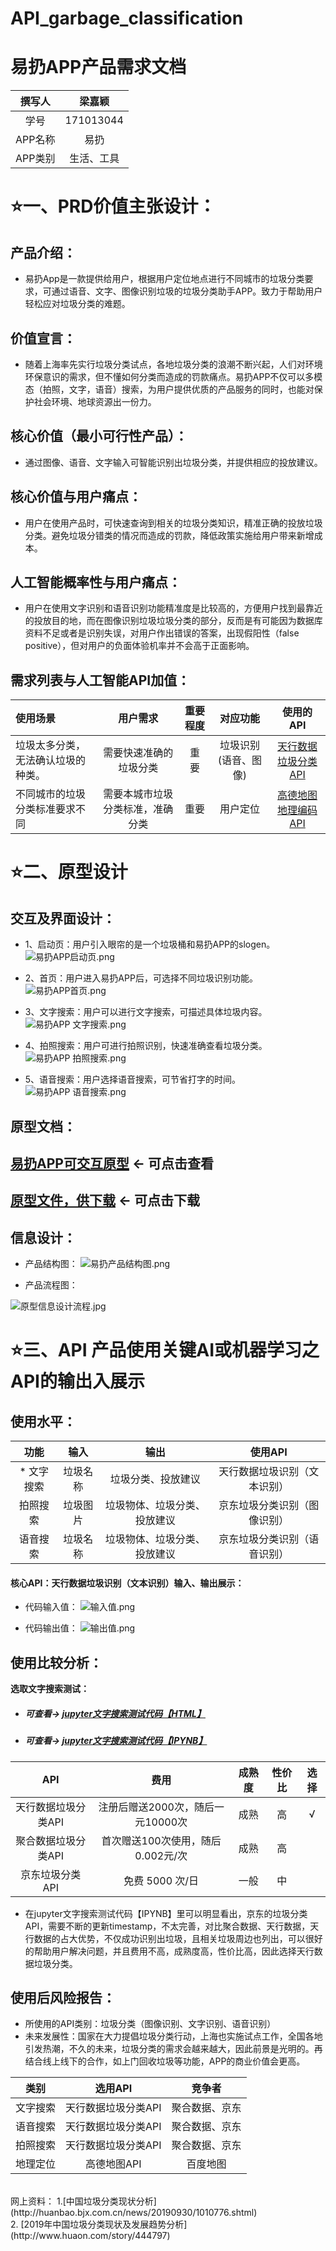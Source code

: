 # API_garbage_classification
# 易扔APP产品需求文档
| 撰写人  | 梁嘉颖  | 
|:-:|:-:|
| 学号  | 171013044  |
| APP名称 | 易扔  |
| APP类别 | 生活、工具  |
# ⭐一、PRD价值主张设计：
## 产品介绍：
- 易扔App是一款提供给用户，根据用户定位地点进行不同城市的垃圾分类要求，可通过语音、文字、图像识别垃圾的垃圾分类助手APP。致力于帮助用户轻松应对垃圾分类的难题。
## 价值宣言：
- 随着上海率先实行垃圾分类试点，各地垃圾分类的浪潮不断兴起，人们对环境环保意识的需求，但不懂如何分类而造成的罚款痛点。易扔APP不仅可以多模态（拍照，文字，语音）搜索，为用户提供优质的产品服务的同时，也能对保护社会环境、地球资源出一份力。
## 核心价值（最小可行性产品）：
- 通过图像、语音、文字输入可智能识别出垃圾分类，并提供相应的投放建议。
## 核心价值与用户痛点：
- 用户在使用产品时，可快速查询到相关的垃圾分类知识，精准正确的投放垃圾分类。避免垃圾分错类的情况而造成的罚款，降低政策实施给用户带来新增成本。
## 人工智能概率性与用户痛点：
- 用户在使用文字识别和语音识别功能精准度是比较高的，方便用户找到最靠近的投放目的地，而在图像识别垃圾垃圾分类的部分，反而是有可能因为数据库资料不足或者是识别失误，对用户作出错误的答案，出现假阳性（false positive），但对用户的负面体验机率并不会高于正面影响。
## 需求列表与人工智能API加值：
| 使用场景 | 用户需求  |重要程度 |对应功能  | 使用的API  | 
|:-|:-: | :-: |:-:|:-:|
|垃圾太多分类， 无法确认垃圾的种类。|需要快速准确的垃圾分类 | 重 要 |垃圾识别(语音、图像)|[天行数据垃圾分类API](https://www.tianapi.com/apiview/97)  | 
|不同城市的垃圾分类标准要求不同|需要本城市垃圾分类标准，准确分类|重要  |用户定位  |[高德地图地理编码API](https://lbs.amap.com/api/webservice/guide/api/georegeo) | 
# ⭐二、原型设计
## 交互及界面设计：
- 1、启动页：用户引入眼帘的是一个垃圾桶和易扔APP的slogen。
![易扔APP启动页.png](https://upload-images.jianshu.io/upload_images/9509773-93ea6a3427ddc255.png?imageMogr2/auto-orient/strip%7CimageView2/2/w/1240)


- 2、首页：用户进入易扔APP后，可选择不同垃圾识别功能。![易扔APP首页.png](https://upload-images.jianshu.io/upload_images/9509773-4e181359820072f4.png?imageMogr2/auto-orient/strip%7CimageView2/2/w/1240)
- 3、文字搜索：用户可以进行文字搜索，可描述具体垃圾内容。![易扔APP 文字搜索.png](https://upload-images.jianshu.io/upload_images/9509773-a2492aa984719123.png?imageMogr2/auto-orient/strip%7CimageView2/2/w/1240)
- 4、拍照搜索：用户可进行拍照识别，快速准确查看垃圾分类。![易扔APP 拍照搜索.png](https://upload-images.jianshu.io/upload_images/9509773-1d628d5bf048411f.png?imageMogr2/auto-orient/strip%7CimageView2/2/w/1240)
- 5、语音搜索：用户选择语音搜索，可节省打字的时间。![易扔APP 语音搜索.png](https://upload-images.jianshu.io/upload_images/9509773-afdac1f2a8eb5471.png?imageMogr2/auto-orient/strip%7CimageView2/2/w/1240)
## 原型文档：
## [易扔APP可交互原型](http://jiayingb.gitee.io/api_app_garbage_classification)  ← 可点击查看

## [原型文件，供下载](https://github.com/NFUNM044/prototype_download)  ← 可点击下载

## 信息设计：

- 产品结构图：
![易扔产品结构图.png](https://upload-images.jianshu.io/upload_images/9509773-e565f9598809cfd4.png?imageMogr2/auto-orient/strip%7CimageView2/2/w/1240)





- 产品流程图：

![原型信息设计流程.jpg](https://upload-images.jianshu.io/upload_images/9509773-b963169699a21fdc.jpg?imageMogr2/auto-orient/strip%7CimageView2/2/w/1240)

# ⭐三、API 产品使用关键AI或机器学习之API的输出入展示

## 使用水平：
|功能| 输入  | 输出|使用API|
|:-:|:-:|:-:|:-:|
| * 文字搜索 | 垃圾名称  |垃圾分类、投放建议|天行数据垃圾识别（文本识别）|
| 拍照搜索 | 垃圾图片  |垃圾物体、垃圾分类、投放建议 |京东垃圾分类识别（图像识别）|
| 语音搜索 | 垃圾名称  |垃圾物体、垃圾分类、投放建议|京东垃圾分类识别（语音识别）|

#### 核心API：天行数据垃圾识别（文本识别）输入、输出展示：
- 代码输入值：
![输入值.png](https://upload-images.jianshu.io/upload_images/9509773-dfd20c9a48b6a009.png?imageMogr2/auto-orient/strip%7CimageView2/2/w/1240)

- 代码输出值：
![输出值.png](https://upload-images.jianshu.io/upload_images/9509773-337614de046eae22.png?imageMogr2/auto-orient/strip%7CimageView2/2/w/1240)


## 使用比较分析：
**选取文字搜索测试：**

- ##### 可查看→ **[jupyter文字搜索测试代码【HTML】](https://github.com/NFUNM044/API_garbage_classification/blob/master/garbage_classification_compared.html)**
- ##### 可查看→ **[jupyter文字搜索测试代码【IPYNB】](https://github.com/NFUNM044/API_garbage_classification/blob/master/garbage_classification_compared.ipynb)**
|API| 费用  |成熟度|性价比|选择|
|:-:|:-:|:-:|:-:|:-:|
| 天行数据垃圾分类API | 注册后赠送2000次，随后一元10000次 |成熟|高|√|
| 聚合数据垃圾分类API |首次赠送100次使用，随后0.002元/次|成熟|高||
| 京东垃圾分类API |免费 5000 次/日  |一般|中||

- 在jupyter文字搜索测试代码【IPYNB】里可以明显看出，京东的垃圾分类API，需要不断的更新timestamp，不太完善，对比聚合数据、天行数据，天行数据的占大优势，不仅成功识别出垃圾，且相关垃圾周边也列出，可以很好的帮助用户解决问题，并且费用不高，成熟度高，性价比高，因此选择天行数据垃圾分类。

## 使用后风险报告：
- 所使用的API类别：垃圾分类（图像识别、文字识别、语音识别）
- 未来发展性：国家在大力提倡垃圾分类行动，上海也实施试点工作，全国各地引发热潮，不久的未来，垃圾分类的需求会越来越大，因此前景是光明的。再结合线上线下的合作，如上门回收垃圾等功能，APP的商业价值会更高。

|类别| 选用API |竞争者|
|:-:|:-:|:-:|
|文字搜索| 天行数据垃圾分类API  |聚合数据、京东|
|语音搜索|  天行数据垃圾分类API  |聚合数据、京东|
|拍照搜索|  天行数据垃圾分类API  |聚合数据、京东|
|地理定位|  高德地图API  |百度地图|


<br>
网上资料：
1.[中国垃圾分类现状分析](http://huanbao.bjx.com.cn/news/20190930/1010776.shtml) <br>
2.  [2019年中国垃圾分类现状及发展趋势分析](http://www.huaon.com/story/444797)
